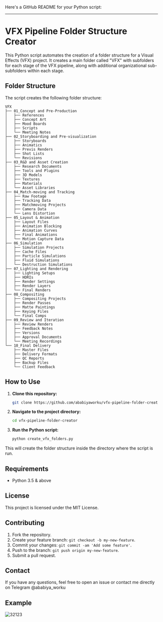 Here's a GitHub README for your Python script:

---

# VFX Pipeline Folder Structure Creator

This Python script automates the creation of a folder structure for a Visual Effects (VFX) project. It creates a main folder called "VFX" with subfolders for each stage of the VFX pipeline, along with additional organizational sub-subfolders within each stage.

## Folder Structure

The script creates the following folder structure:

```
VFX
├── 01_Concept and Pre-Production
│   ├── References
│   ├── Concept Art
│   ├── Mood Boards
│   ├── Scripts
│   └── Meeting Notes
├── 02_Storyboarding and Pre-visualization
│   ├── Storyboards
│   ├── Animatics
│   ├── Previs Renders
│   ├── Shot Lists
│   └── Revisions
├── 03_R&D and Asset Creation
│   ├── Research Documents
│   ├── Tools and Plugins
│   ├── 3D Models
│   ├── Textures
│   ├── Materials
│   └── Asset Libraries
├── 04_Match-moving and Tracking
│   ├── Raw Footage
│   ├── Tracking Data
│   ├── Matchmoving Projects
│   ├── Camera Data
│   └── Lens Distortion
├── 05_Layout & Animation
│   ├── Layout Files
│   ├── Animation Blocking
│   ├── Animation Curves
│   ├── Final Animations
│   └── Motion Capture Data
├── 06_Simulation
│   ├── Simulation Projects
│   ├── Cache Files
│   ├── Particle Simulations
│   ├── Fluid Simulations
│   └── Destruction Simulations
├── 07_Lighting and Rendering
│   ├── Lighting Setups
│   ├── HDRIs
│   ├── Render Settings
│   ├── Render Layers
│   └── Final Renders
├── 08_Compositing
│   ├── Compositing Projects
│   ├── Render Passes
│   ├── Matte Paintings
│   ├── Keying Files
│   └── Final Comps
├── 09_Review and Iteration
│   ├── Review Renders
│   ├── Feedback Notes
│   ├── Versions
│   ├── Approval Documents
│   └── Meeting Recordings
└── 10_Final Delivery
    ├── Master Files
    ├── Delivery Formats
    ├── QC Reports
    ├── Backup Files
    └── Client Feedback
```

## How to Use

1. **Clone this repository:**
    ```sh
    git clone https://github.com/ababiyaworku/vfx-pipeline-folder-creator.git
    ```

2. **Navigate to the project directory:**
    ```sh
    cd vfx-pipeline-folder-creator
    ```

3. **Run the Python script:**
    ```sh
    python create_vfx_folders.py
    ```

This will create the folder structure inside the directory where the script is run.

## Requirements

- Python 3.5 & above

## License

This project is licensed under the MIT License.

## Contributing

1. Fork the repository.
2. Create your feature branch: `git checkout -b my-new-feature`.
3. Commit your changes: `git commit -am 'Add some feature'`.
4. Push to the branch: `git push origin my-new-feature`.
5. Submit a pull request.

## Contact

If you have any questions, feel free to open an issue or contact me directly on Telegram @ababiya_worku

## Example
![32123](https://github.com/ababiyaworku/VFX-Pipeline-Folder-Structure-Creator/assets/107763413/19349680-dd15-4139-90a1-6e89ddf69196)


